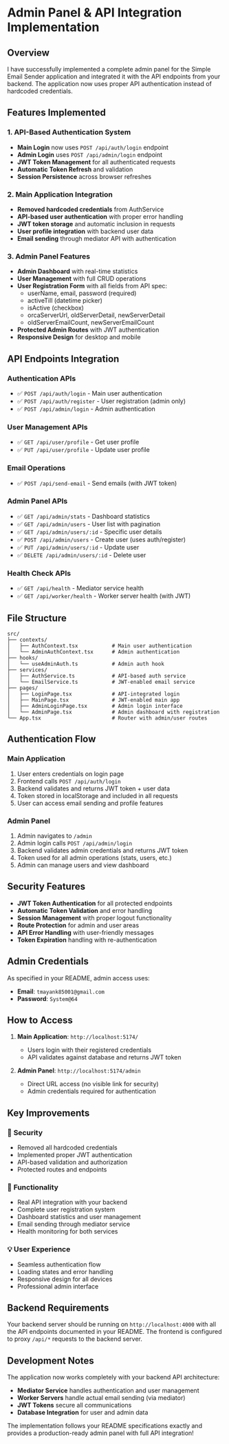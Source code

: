 # Admin Panel & API Integration Implementation

## Overview

I have successfully implemented a complete admin panel for the Simple Email Sender application and integrated it with the API endpoints from your backend. The application now uses proper API authentication instead of hardcoded credentials.

## Features Implemented

### 1. API-Based Authentication System
- **Main Login** now uses `POST /api/auth/login` endpoint
- **Admin Login** uses `POST /api/admin/login` endpoint  
- **JWT Token Management** for all authenticated requests
- **Automatic Token Refresh** and validation
- **Session Persistence** across browser refreshes

### 2. Main Application Integration
- **Removed hardcoded credentials** from AuthService
- **API-based user authentication** with proper error handling
- **JWT token storage** and automatic inclusion in requests
- **User profile integration** with backend user data
- **Email sending** through mediator API with authentication

### 3. Admin Panel Features
- **Admin Dashboard** with real-time statistics
- **User Management** with full CRUD operations
- **User Registration Form** with all fields from API spec:
  - userName, email, password (required)
  - activeTill (datetime picker) 
  - isActive (checkbox)
  - orcaServerUrl, oldServerDetail, newServerDetail
  - oldServerEmailCount, newServerEmailCount
- **Protected Admin Routes** with JWT authentication
- **Responsive Design** for desktop and mobile

## API Endpoints Integration

### Authentication APIs
- ✅ `POST /api/auth/login` - Main user authentication
- ✅ `POST /api/auth/register` - User registration (admin only)
- ✅ `POST /api/admin/login` - Admin authentication

### User Management APIs  
- ✅ `GET /api/user/profile` - Get user profile
- ✅ `PUT /api/user/profile` - Update user profile

### Email Operations
- ✅ `POST /api/send-email` - Send emails (with JWT token)

### Admin Panel APIs
- ✅ `GET /api/admin/stats` - Dashboard statistics
- ✅ `GET /api/admin/users` - User list with pagination
- ✅ `GET /api/admin/users/:id` - Specific user details
- ✅ `POST /api/admin/users` - Create user (uses auth/register)
- ✅ `PUT /api/admin/users/:id` - Update user
- ✅ `DELETE /api/admin/users/:id` - Delete user

### Health Check APIs
- ✅ `GET /api/health` - Mediator service health
- ✅ `GET /api/worker/health` - Worker server health (with JWT)

## File Structure

```
src/
├── contexts/
│   ├── AuthContext.tsx           # Main user authentication
│   └── AdminAuthContext.tsx      # Admin authentication
├── hooks/
│   └── useAdminAuth.ts           # Admin auth hook
├── services/
│   ├── AuthService.ts            # API-based auth service
│   └── EmailService.ts           # JWT-enabled email service
├── pages/
│   ├── LoginPage.tsx             # API-integrated login
│   ├── MainPage.tsx              # JWT-enabled main app
│   ├── AdminLoginPage.tsx        # Admin login interface
│   └── AdminPage.tsx             # Admin dashboard with registration
└── App.tsx                       # Router with admin/user routes
```

## Authentication Flow

### Main Application
1. User enters credentials on login page
2. Frontend calls `POST /api/auth/login` 
3. Backend validates and returns JWT token + user data
4. Token stored in localStorage and included in all requests
5. User can access email sending and profile features

### Admin Panel
1. Admin navigates to `/admin`
2. Admin login calls `POST /api/admin/login`
3. Backend validates admin credentials and returns JWT token
4. Token used for all admin operations (stats, users, etc.)
5. Admin can manage users and view dashboard

## Security Features

- **JWT Token Authentication** for all protected endpoints
- **Automatic Token Validation** and error handling  
- **Session Management** with proper logout functionality
- **Route Protection** for admin and user areas
- **API Error Handling** with user-friendly messages
- **Token Expiration** handling with re-authentication

## Admin Credentials

As specified in your README, admin access uses:
- **Email**: `tmayank85001@gmail.com`
- **Password**: `System@64`

## How to Access

1. **Main Application**: `http://localhost:5174/`
   - Users login with their registered credentials
   - API validates against database and returns JWT token

2. **Admin Panel**: `http://localhost:5174/admin` 
   - Direct URL access (no visible link for security)
   - Admin credentials required for authentication

## Key Improvements

### 🔐 **Security**
- Removed all hardcoded credentials
- Implemented proper JWT authentication
- API-based validation and authorization
- Protected routes and endpoints

### 🚀 **Functionality**  
- Real API integration with your backend
- Complete user registration system
- Dashboard statistics and user management
- Email sending through mediator service
- Health monitoring for both services

### 💡 **User Experience**
- Seamless authentication flow
- Loading states and error handling  
- Responsive design for all devices
- Professional admin interface

## Backend Requirements

Your backend server should be running on `http://localhost:4000` with all the API endpoints documented in your README. The frontend is configured to proxy `/api/*` requests to the backend server.

## Development Notes

The application now works completely with your backend API architecture:
- **Mediator Service** handles authentication and user management
- **Worker Servers** handle actual email sending (via mediator)
- **JWT Tokens** secure all communications
- **Database Integration** for user and admin data

The implementation follows your README specifications exactly and provides a production-ready admin panel with full API integration!
